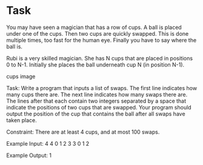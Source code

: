 # Task
You may have seen a magician that has a row of cups. A ball is placed under one of the cups. Then two cups are quickly swapped. This is done multiple times, too fast for the human eye. Finally you have to say where the ball is.

Rubi is a very skilled magician. She has N cups that are placed in positions 0 to N-1.
Initially she places the ball underneath cup N (in position N-1).

cups image

Task:
Write a program that inputs a list of swaps. The first line indicates how many cups there are. The next line indicates how many swaps there are. The lines after that each contain two integers separated by a space that indicate the positions of two cups that are swapped. Your program should output the position of the cup that contains the ball after all swaps have taken place.

Constraint:
There are at least 4 cups, and at most 100 swaps.

Example Input:
4
4
0 1
2 3
3 0
1 2

Example Output:
1
